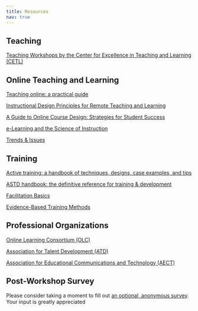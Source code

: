 ```yaml
---
title: Resources
nav: true
---
```


## Teaching

<i class="fa fa-link"></i> <a href="https://www.webpages.uidaho.edu/cetl/workshops/" target="_blank">Teaching Workshops by the Center for Excellence in Teaching and Learning (CETL)</a>

## Online Teaching and Learning 

<i class="fa fa-book"></i> <a href="https://alliance-primo.hosted.exlibrisgroup.com/permalink/f/m1uotc/CP51292762730001451" target="_blank">Teaching online: a practical guide</a>

<i class="fa fa-link"></i> <a href="https://www.fi.ncsu.edu/resources/instructional-design-principles-for-remote-teaching-and-learning/" target="_blank">Instructional Design Principles for Remote Teaching and Learning</a>

<i class="fa fa-book"></i> <a href="https://alliance-primo.hosted.exlibrisgroup.com/permalink/f/m1uotc/CP51248643820001451" target="_blank">A Guide to Online Course Design: Strategies for Student Success</a>

<i class="fa fa-book"></i> <a href="https://alliance-primo.hosted.exlibrisgroup.com/permalink/f/m1uotc/CP71248634710001451" target="_blank">e-Learning and the Science of Instruction</a>

<i class="fa fa-podcast"></i> <a href="https://trendsandissues.com/" target="_blank">Trends & Issues</a>

## Training

<i class="fa fa-book"></i> <a href="https://alliance-primo.hosted.exlibrisgroup.com/permalink/f/m1uotc/CP51248529910001451" target="_blank">Active training: a handbook of techniques, designs, case examples, and tips</a>

<i class="fa fa-book"></i> <a href="https://alliance-primo.hosted.exlibrisgroup.com/permalink/f/1bsq4kj/TN_cdi_safari_books_9781607285618" target="_blank">ASTD handbook: the definitive reference for training & development</a>

<i class="fa fa-book"></i> <a href="https://alliance-primo.hosted.exlibrisgroup.com/permalink/f/m1uotc/CP71317290090001451" target="_blank">Facilitation Basics</a>

<i class="fa fa-book"></i> <a href="https://alliance-primo.hosted.exlibrisgroup.com/permalink/f/1bsq4kj/TN_cdi_safari_books_9781949036589" target="_blank">Evidence-Based Training Methods</a>

## Professional Organizations 

<i class="fa fa-link"></i><a href="http://onlinelearningconsortium.org/" target="_blank">Online Learning Consortium (OLC)</a>

<i class="fa fa-link"></i><a href="https://www.td.org/" target="_blank">Association for Talent Development (ATD)</a>

<i class="fa fa-link"></i><a href="http://www.aect.org/" target="_blank">Association for Educational Communications and Technology (AECT)</a>

## Post-Workshop Survey
Please consider taking a moment to fill out </i><a href="https://uidaho.co1.qualtrics.com/jfe/form/SV_896L3kppowCEN6K" target="_blank">an optional, anonymous survey</a>. Your input is greatly appreciated <i class="far fa-smile"></i>
